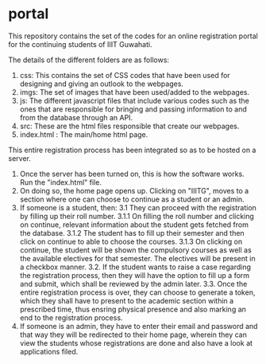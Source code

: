 # portal

This repository contains the set of the codes for an online registration portal for the continuing students of IIIT Guwahati.

The details of the different folders are as follows:

1. css: This contains the set of CSS codes that have been used for designing and giving an outlook to the webpages.
2. imgs: The set of images that have been used/added to the webpages.
3. js: The different javascript files that include various codes such as the ones that are responsible for bringing and passing information to and from the database through an API.
4. src: These are the html files responsible that create our webpages.
5. index.html : The main/home html page.

This entire registration process has been integrated so as to be hosted on a server.

1. Once the server has been turned on, this is how the software works. Run the "index.html" file. 
2. On doing so, the home page opens up. Clicking on "IIITG", moves to a section where one can choose to continue as a student or an admin.
3. If someone is a student, then:
  3.1 They can proceed with the registration by filling up their roll number. 
    3.1.1 On filling the roll number and clicking on continue, relevant information about the student gets fetched from the database.
    3.1.2 The student has to fill up their semester and then click on continue to able to choose the courses.
    3.1.3 On clicking on continue, the student will be shown the compulsory courses as well as the available electives for that semester. The electives will be present
      in a checkbox manner. 
  3.2. If the student wants to raise a case regarding the registration process, then they will have the option to fill up a form and submit, which shall be reviewed by the admin later.
  3.3. Once the entire registration process is over, they can choose to generate a token, which they shall have to present to the academic section within a prescribed time, thus ensring physical 
       presence and also marking an end to the registration process.
4. If someone is an admin, they have to enter their email and password and that way they will be redirected to their home page, wherein they can view the students whose registrations are done and also have a look at
    applications filed.
      
